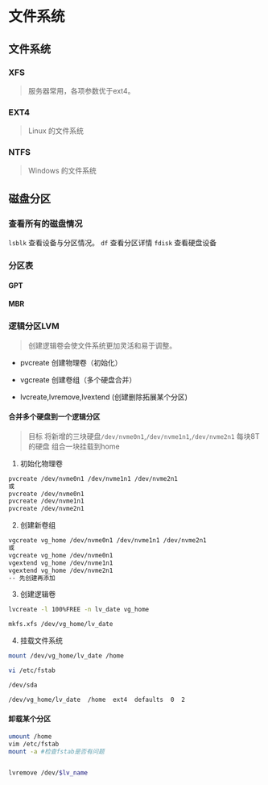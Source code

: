# 文件系统

## 文件系统 

### XFS
> 服务器常用，各项参数优于ext4。

### EXT4
> Linux 的文件系统

### NTFS
> Windows 的文件系统


## 磁盘分区

### 查看所有的磁盘情况
`lsblk` 查看设备与分区情况。
`df` 查看分区详情
`fdisk` 查看硬盘设备

### 分区表
#### GPT
#### MBR

### 逻辑分区LVM
> 创建逻辑卷会使文件系统更加灵活和易于调整。

- pvcreate 创建物理卷（初始化）

- vgcreate 创建卷组（多个硬盘合并）

- lvcreate,lvremove,lvextend (创建删除拓展某个分区)


#### 合并多个硬盘到一个逻辑分区

> 目标 将新增的三块硬盘`/dev/nvme0n1`,`/dev/nvme1n1`,`/dev/nvme2n1` 每块8T的硬盘 组合一块挂载到home

1. 初始化物理卷 

```bash
pvcreate /dev/nvme0n1 /dev/nvme1n1 /dev/nvme2n1
或
pvcreate /dev/nvme0n1 
pvcreate /dev/nvme1n1 
pvcreate /dev/nvme2n1
```

2. 创建新卷组

```bash
vgcreate vg_home /dev/nvme0n1 /dev/nvme1n1 /dev/nvme2n1
或
vgcreate vg_home /dev/nvme0n1 
vgextend vg_home /dev/nvme1n1 
vgextend vg_home /dev/nvme2n1
-- 先创建再添加
```

3. 创建逻辑卷

```bash
lvcreate -l 100%FREE -n lv_date vg_home

mkfs.xfs /dev/vg_home/lv_date
```

4. 挂载文件系统

```bash
mount /dev/vg_home/lv_date /home

vi /etc/fstab

/dev/sda

/dev/vg_home/lv_date  /home  ext4  defaults  0  2
```

#### 卸载某个分区

```bash
umount /home
vim /etc/fstab
mount -a #检查fstab是否有问题


lvremove /dev/$lv_name
```